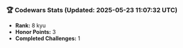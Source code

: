 ### 🏆 Codewars Stats (Updated: 2025-05-23 11:07:32 UTC)

- **Rank:** 8 kyu
- **Honor Points:** 3
- **Completed Challenges:** 1
